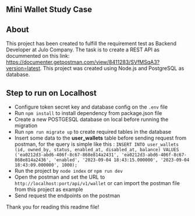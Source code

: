 <h2>Mini Wallet Study Case</h2>

## About

This project has been created to fulfill the requirement test as Backend Developer at Julo Company. The task is to create a REST API as docummented on this link: https://documenter.getpostman.com/view/8411283/SVfMSqA3?version=latest. This project was created using Node.js and PostgreSQL as database. 

## Step to run on Localhost

- Configure token secret key and database config on the ``.env`` file 
- Run ``npm install`` to install dependency from package.json file
- Create a new POSTGESQL database on local before running the migration
- Run ``npm run migrate up`` to create required tables in the database
- Insert some data to the **user_wallets** table before sending request from postman, for the query is simple like this : ``INSERT INTO user_wallets (id, owned_by, status, enabled_at, disabled_at, balance) VALUES ('ea0212d3-abd6-406f-8c67-868e814a2431', 'ea0212d3-abd6-406f-8c67-868e814a2436', 'enabled', '2023-09-04 18:43:15.000000', '2023-09-04 18:43:09.000000', 1000);``
- Run the project by ``node index`` or ``npm run dev``
- Open the postman and set the URL to ``http://localhost:port/api/v1/wallet`` or can import the postman file from this project as example
- Send request the endpoints on the postman

Thank you for reading this readme file!

